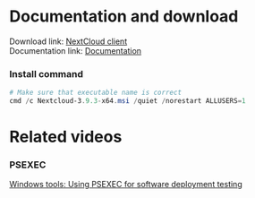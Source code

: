 # Documentation and download
Download link: [NextCloud client](https://nextcloud.com/install/) <br />
Documentation link: [Documentation](https://docs.nextcloud.com/desktop/3.4/installing.html)

### Install command
```powershell
# Make sure that executable name is correct
cmd /c Nextcloud-3.9.3-x64.msi /quiet /norestart ALLUSERS=1
```

# Related videos
###  PSEXEC
[Windows tools: Using PSEXEC for software deployment testing](https://youtu.be/9ywdTna_TLc) <br />
